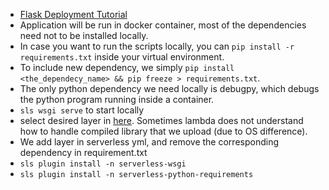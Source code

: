 - [Flask Deployment Tutorial](https://gabimelo.medium.com/developing-a-flask-api-in-a-docker-container-with-uwsgi-and-nginx-e089e43ed90e)
- Application will be run in docker container, most of the dependencies need not to be installed locally.
- In case you want to run the scripts locally, you can `pip install -r requirements.txt` inside your virtual environment.
- To include new dependency, we simply `pip install <the_dependecy_name> && pip freeze > requirements.txt`.
- The only python dependency we need locally is debugpy, which debugs the python program running inside a container.
- `sls wsgi serve` to start locally
- select desired layer in [here](https://github.com/keithrozario/Klayers/tree/master/deployments/python3.8). Sometimes lambda does not understand how to handle compiled library that we upload (due to OS difference).
- We add layer in serverless yml, and remove the corresponding dependency in requirement.txt
- `sls plugin install -n serverless-wsgi`
- `sls plugin install -n serverless-python-requirements`
